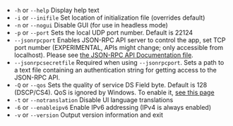 
[comment]: # (This is an include file for use in multiple documents)

- `-h` or `--help`           Display help text         
- `-i` or `--inifile`        Set location of initialization file (overrides default)
- `-n` or `--nogui`          Disable GUI (for use in headless mode)                      
- `-p` or `--port`           Sets the local UDP port number. Default is 22124
- `--jsonrpcport`            Enables JSON-RPC API server to control the app, set TCP port number (EXPERIMENTAL, APIs might change; only accessible from localhost). Please see [the JSON-RPC API Documentation file](https://github.com/jamulussoftware/jamulus/blob/master/docs/JSON-RPC.md).
- `--jsonrpcsecretfile`      Required when using `--jsonrpcport`. Sets a path to a text file containing an authentication string for getting access to the JSON-RPC API.
- `-Q` or `--qos`            Sets the quality of service DS Field byte. Default is 128 (DSCP/CS4). QoS is ignored by Windows. To enable it, [see this page](QOS-Windows)
- `-t` or `--notranslation`  Disable UI language translations
- `-6` or `--enableipv6`     Enable IPv6 addressing (IPv4 is always enabled)
- `-v` or `--version`        Output version information and exit
